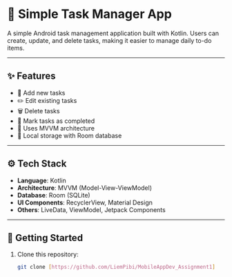 # 📱 Simple Task Manager App

A simple Android task management application built with Kotlin. Users can create, update, and delete tasks, making it easier to manage daily to-do items.

---

## ✨ Features

- 📝 Add new tasks
- ✏️ Edit existing tasks
- 🗑️ Delete tasks
- 📅 Mark tasks as completed
- 🧠 Uses MVVM architecture
- 📂 Local storage with Room database

---

## ⚙️ Tech Stack

- **Language**: Kotlin
- **Architecture**: MVVM (Model-View-ViewModel)
- **Database**: Room (SQLite)
- **UI Components**: RecyclerView, Material Design
- **Others**: LiveData, ViewModel, Jetpack Components

---

## 🚀 Getting Started

1. Clone this repository:
   ```bash
   git clone [https://github.com/LiemPibi/MobileAppDev_Assignment1]
